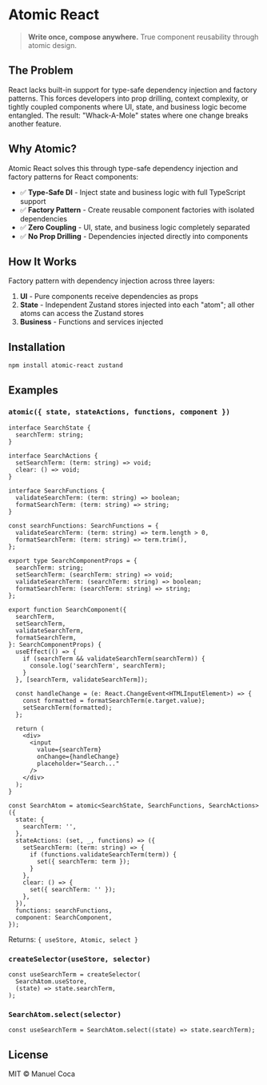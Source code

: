 # Atomic React

> **Write once, compose anywhere.** True component reusability through atomic design.

## The Problem

React lacks built-in support for type-safe dependency injection and factory patterns. This forces developers into prop drilling, context complexity, or tightly coupled components where UI, state, and business logic become entangled. The result: "Whack-A-Mole" states where one change breaks another feature.

## Why Atomic?

Atomic React solves this through type-safe dependency injection and factory patterns for React components:

- ✅ **Type-Safe DI** - Inject state and business logic with full TypeScript support
- ✅ **Factory Pattern** - Create reusable component factories with isolated dependencies
- ✅ **Zero Coupling** - UI, state, and business logic completely separated
- ✅ **No Prop Drilling** - Dependencies injected directly into components

## How It Works

Factory pattern with dependency injection across three layers:

1. **UI** - Pure components receive dependencies as props
2. **State** - Independent Zustand stores injected into each "atom"; all other atoms can access the Zustand stores
3. **Business** - Functions and services injected

## Installation

```bash
npm install atomic-react zustand
```

## Examples

### `atomic({ state, stateActions, functions, component })`

```tsx
interface SearchState {
  searchTerm: string;
}

interface SearchActions {
  setSearchTerm: (term: string) => void;
  clear: () => void;
}

interface SearchFunctions {
  validateSearchTerm: (term: string) => boolean;
  formatSearchTerm: (term: string) => string;
}

const searchFunctions: SearchFunctions = {
  validateSearchTerm: (term: string) => term.length > 0,
  formatSearchTerm: (term: string) => term.trim(),
};

export type SearchComponentProps = {
  searchTerm: string;
  setSearchTerm: (searchTerm: string) => void;
  validateSearchTerm: (searchTerm: string) => boolean;
  formatSearchTerm: (searchTerm: string) => string;
};

export function SearchComponent({
  searchTerm,
  setSearchTerm,
  validateSearchTerm,
  formatSearchTerm,
}: SearchComponentProps) {
  useEffect(() => {
    if (searchTerm && validateSearchTerm(searchTerm)) {
      console.log('searchTerm', searchTerm);
    }
  }, [searchTerm, validateSearchTerm]);

  const handleChange = (e: React.ChangeEvent<HTMLInputElement>) => {
    const formatted = formatSearchTerm(e.target.value);
    setSearchTerm(formatted);
  };

  return (
    <div>
      <input
        value={searchTerm}
        onChange={handleChange}
        placeholder="Search..."
      />
    </div>
  );
}

const SearchAtom = atomic<SearchState, SearchFunctions, SearchActions>({
  state: {
    searchTerm: '',
  },
  stateActions: (set, _, functions) => ({
    setSearchTerm: (term: string) => {
      if (functions.validateSearchTerm(term)) {
        set({ searchTerm: term });
      }
    },
    clear: () => {
      set({ searchTerm: '' });
    },
  }),
  functions: searchFunctions,
  component: SearchComponent,
});
```

Returns: `{ useStore, Atomic, select }`

### `createSelector(useStore, selector)`

```tsx
const useSearchTerm = createSelector(
  SearchAtom.useStore,
  (state) => state.searchTerm,
);
```

### `SearchAtom.select(selector)`

```tsx
const useSearchTerm = SearchAtom.select((state) => state.searchTerm);
```

## License

MIT © Manuel Coca

